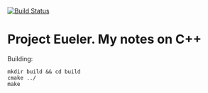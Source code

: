[![Build Status](https://travis-ci.org/v-kolesnikov/project-euler-cpp.svg?branch=master)](https://travis-ci.org/v-kolesnikov/project-euler-cpp)

# Project Eueler. My notes on C++

Building:

    mkdir build && cd build
    cmake ../
    make
